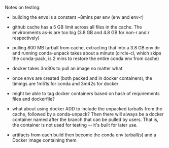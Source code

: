 Notes on testing:

- building the envs is a constant ~8mins per env (env and env-r)
- github cache has a 5 GB limit across all files in the cache. The environments
  as-is are too big (3.8 GB and 4.8 GB for non-r and r respectively)
- pulling 800 MB tarball from cache, extracting that into a 3.8 GB env dir and
  running conda-unpack takes about a minute (circle-ci, which skips the
  conda-pack, is 2 mins to restore the entire conda env from cache)
- docker takes 3m30s to pull an image no matter what

- once envs are created (both packed and in docker containers), the timings are
  1m51s for conda and 3m42s for docker

- might be able to tag docker containers based on hash of requirements files and dockerfile?

- what about using docker ADD to include the unpacked tarballs from the cache,
  followed by a conda-unpack? Then there will always be a docker container
  named after the branch that can be pulled by users. That is, the container is
  not used for testing -- it's built for later use.

- artifacts from each build then become the conda env tarball(s) and a Docker
  image containing them.
